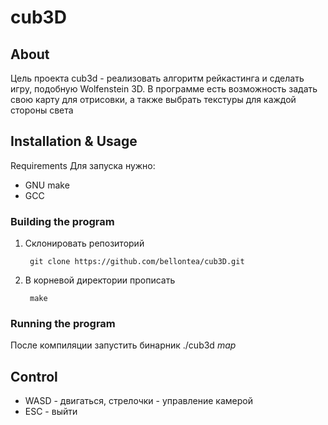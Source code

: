 # cub3D
## About
Цель проекта cub3d - реализовать алгоритм рейкастинга и сделать игру, подобную Wolfenstein 3D. В программе есть возможность задать свою карту для отрисовки, а также выбрать текстуры для каждой стороны света

## Installation & Usage
Requirements
Для запуска нужно:
- GNU make
- GCC

### Building the program
1. Склонировать репозиторий

		git clone https://github.com/bellontea/cub3D.git

2. В корневой директории прописать

		make

### Running the program
После компиляции запустить бинарник ./cub3d *map*

## Control
- WASD - двигаться, стрелочки - управление камерой
- ESC - выйти
